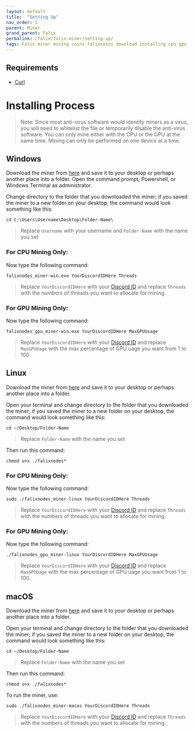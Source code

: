 ```yaml
---
layout: default
title:  "Setting Up"
nav_order: 1
parent: Miner
grand_parent: Falix
permalink: /falix/falix-miner/setting-up/
tags: Falix miner mining coins falixcoins download installing cpu gpu
---
```


## Requirements
 - [Curl](https://curl.se/)

# Installing Process
> Note: Since most anti-virus software would identify miners as a virus, you will need to whitelist the file or temporarily disable the anti-virus software. You can only mine either with the CPU or the GPU at the same time. Mining can only be performed on one device at a time.

## Windows
Download the miner from [here](https://github.com/FalixInc/FalixCoins-Miner/releases/) and save it to your desktop or perhaps another place into a folder. Open the command prompt, Powershell, or Windows Terminal as administrator.

Change directory to the folder that you downloaded the miner; if you saved the miner to a new folder on your desktop, the command would look something like this:
```
cd C:\Users\Username\Desktop\Folder-Name\
```
 > Replace `Username` with your username and `Folder-Name` with the name you set

### For CPU Mining Only:
Now type the following command:
```
falixnodes_miner-win.exe YourDiscordIDHere Threads
```
 > Replace `YourDiscordIDHere` with your [Discord ID](https://support.discord.com/hc/en-us/articles/206346498) and replace `Threads` with the numbers of threads you want to allocate for mining.

### For GPU Mining Only:
Now type the following command:
```
falixnodes_gpu_miner-win.exe YourDiscordIDHere MaxGPUUsage
```
> Replace `YourDiscordIDHere` with your [Discord ID](https://support.discord.com/hc/en-us/articles/206346498) and replace `MaxGPUUage` with the max percentage of GPU uage you want from 1 to 100.

## Linux
Download the miner from [here](https://github.com/FalixInc/FalixCoins-Miner/releases/) and save it to your desktop or perhaps another place into a folder.

Open your terminal and change directory to the folder that you downloaded the miner; if you saved the miner to a new folder on your desktop, the command would look something like this:
```
cd ~/Desktop/Folder-Name
```
 > Replace `Folder-Name` with the name you set

Then run this command:
```
chmod u+x ./falixnodes*
```

### For CPU Mining Only:
Now type the following command:
```
sudo ./falixnodes_miner-linux YourDiscordIDHere Threads
```
 > Replace `YourDiscordIDHere` with your [Discord ID](https://support.discord.com/hc/en-us/articles/206346498) and replace `Threads` with the numbers of threads you want to allocate for mining.

### For GPU Mining Only:
Now type the following command:
```
./falixnodes_gpu_miner-linux YourDiscordIDHere MaxGPUUsage
```
> Replace `YourDiscordIDHere` with your [Discord ID](https://support.discord.com/hc/en-us/articles/206346498) and replace `MaxGPUUage` with the max percentage of GPU uage you want from 1 to 100.

## macOS
Download the miner from [here](https://github.com/FalixInc/FalixCoins-Miner/releases/) and save it to your desktop or perhaps another place into a folder.

Open your terminal and change directory to the folder that you downloaded the miner; if you saved the miner to a new folder on your desktop, the command would look something like this:
```
cd ~/Desktop/Folder-Name
```
 > Replace `Folder-Name` with the name you set

Then run this command:
```
chmod u+x ./falixnodes*
```

To run the miner, use:
```
sudo ./falixnodes_miner-macos YourDiscordIDHere Threads
```
 > Replace `YourDiscordIDHere` with your [Discord ID](https://support.discord.com/hc/en-us/articles/206346498) and replace `Threads` with the numbers of threads you want to allocate for mining.